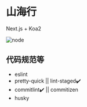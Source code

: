 # 山海行

Next.js + Koa2

![node](https://img.shields.io/badge/language-nextjs-success.svg?style=flat-square)

## 代码规范等

* eslint
* pretty-quick  || lint-staged✔️
* commitlint✔️ || commitizen
* husky
